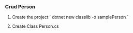 ### Crud Person

1. Create the project
´
    dotnet new classlib -o samplePerson
´

2. Create Class Person.cs

